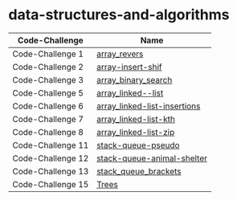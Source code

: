 # data-structures-and-algorithms

| Code-Challenge| Name |
| ---------------- | ---------------- |
| Code-Challenge 1  | [array_revers](array_revers/README.md)
| Code-Challenge 2  | [array-insert-shif](array-insert-shift/README.md)
| Code-Challenge 3  | [array_binary_search](array_binary_search/READEME.md)
| Code-Challenge 5  | [array_linked--list](array_linked--list/READEME.md)
| Code-Challenge 6  | [array_linked-list-insertions](array_linked-list-insertions/READEME.md)
| Code-Challenge 7  | [array_linked-list-kth](array_linked-list-kth/READEME.md)
| Code-Challenge 8  | [array_linked-list-zip](array_linked-list-zip/READEME.md)
| Code-Challenge 11  | [stack-queue-pseudo](stack-queue-pseudo/READEME.md)
| Code-Challenge 12  | [stack-queue-animal-shelter](stack_queue_animal_shelter/READEME.md)
| Code-Challenge 13  | [stack_queue_brackets](stack_queue_brackets/READEME.md)
| Code-Challenge 15  | [Trees](Trees/READEME.md)
